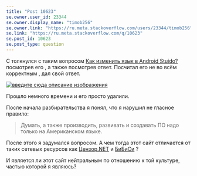 ```yaml
---
title: "Post 10623"
se.owner.user_id: 23344
se.owner.display_name: "timob256"
se.owner.link: "https://ru.meta.stackoverflow.com/users/23344/timob256"
se.link: "https://ru.meta.stackoverflow.com/q/10623"
se.post_id: 10623
se.post_type: question
---
```

<p>С толкнулся с таким вопросом <a href="https://ru.stackoverflow.com/questions/665032/%D0%9A%D0%B0%D0%BA-%D0%B8%D0%B7%D0%BC%D0%B5%D0%BD%D0%B8%D1%82%D1%8C-%D1%8F%D0%B7%D1%8B%D0%BA-%D0%B2-android-stuido">Как изменить язык в Android Stuido?</a> посмотрев его , а также посмотрев ответ. Посчитал его не во всём корректным ,  дал свой ответ.</p>
<p><a href="https://i.stack.imgur.com/U50tI.png" rel="nofollow noreferrer"><img src="https://i.stack.imgur.com/U50tI.png" alt="введите сюда описание изображения" /></a></p>
<p>Прошло немного времени и его просто удалили.</p>
<p>После начала разбирательства я понял, что я нарушил не гласное правило:</p>
<blockquote>
<p>Думать, а также производить, развивать и создавать ПО надо только на Американском языке.</p>
</blockquote>
<p>После этого я задумался вопросом. А чем тогда этот сайт отличается от таких сетевых ресурсов как <a href="http://censor.net.ua" rel="nofollow noreferrer">Цензор.NET</a>  и <a href="https://www.bbc.com/russian" rel="nofollow noreferrer">БиБиСи</a> ?</p>
<p>И является ли этот сайт нейтральным по отношению к той культуре, частью которой я являюсь?</p>
